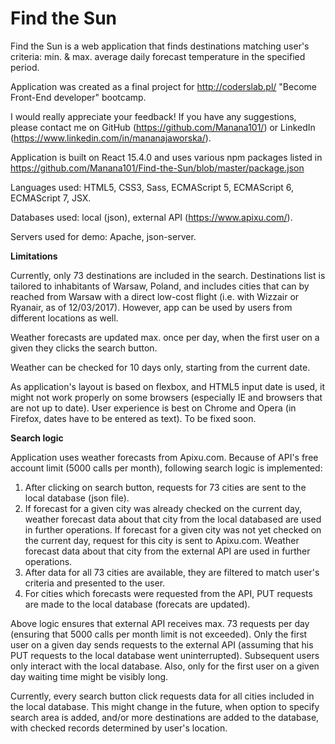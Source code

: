 # Find the Sun

Find the Sun is a web application that finds destinations matching user's criteria: min. & max. average daily forecast temperature in the specified period.

Application was created as a final project for http://coderslab.pl/ "Become Front-End developer" bootcamp.

I would really appreciate your feedback! If you have any suggestions, please contact me on GitHub (https://github.com/Manana101/) or LinkedIn (https://www.linkedin.com/in/mananajaworska/).

Application is built on React 15.4.0 and uses various npm packages listed in https://github.com/Manana101/Find-the-Sun/blob/master/package.json

Languages used: HTML5, CSS3, Sass, ECMAScript 5, ECMAScript 6, ECMAScript 7, JSX.

Databases used: local (json), external API (https://www.apixu.com/).

Servers used for demo: Apache, json-server.

**Limitations**

Currently, only 73 destinations are included in the search. Destinations list is tailored to inhabitants of Warsaw, Poland, and includes cities that can by reached from Warsaw with a direct low-cost flight (i.e. with Wizzair or Ryanair, as of 12/03/2017). However, app can be used by users from different locations as well.

Weather forecasts are updated max. once per day, when the first user on a given they clicks the search button.

Weather can be checked for 10 days only, starting from the current date.

As application's layout is based on flexbox, and HTML5 input date is used, it might not work properly on some browsers (especially IE and browsers that are not up to date). User experience is best on Chrome and Opera (in Firefox, dates have to be entered as text). To be fixed soon.

**Search logic**

Application uses weather forecasts from Apixu.com. Because of API's free account limit (5000 calls per month), following search logic is implemented:

1. After clicking on search button, requests for 73 cities are sent to the local database (json file).
2. If forecast for a given city was already checked on the current day, weather forecast data about that city from the local databased are used in further operations. If forecast for a given city was not yet checked on the current day, request for this city is sent to Apixu.com. Weather forecast data about that city from the external API are used in further operations.
3. After data for all 73 cities are available, they are filtered to match user's criteria and presented to the user.
4. For cities which forecasts were requested from the API, PUT requests are made to the local database (forecats are updated).

Above logic ensures that external API receives max. 73 requests per day (ensuring that 5000 calls per month limit is not exceeded). Only the first user on a given day sends requests to the external API (assuming that his  PUT requests to the local database went uninterrupted). Subsequent users only interact with the local database. Also, only for the first user on a given day waiting time might be visibly long.

Currently, every search button click requests data for all cities included in the local database. This might change in the future, when option to specify search area is added, and/or more destinations are added to the database, with checked records determined by user's location.
